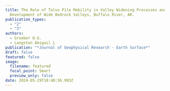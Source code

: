 ```yaml
---
title: The Role of Talus Pile Mobility in Valley Widening Processes and the
  Development of Wide Bedrock Valleys, Buffalo River, AR.
publication_types:
  - "2"
  - "3"
authors:
  - Groeber O.G.
  - Langston Abigail L
publication: "*Journal of Geophysical Research - Earth Surface*"
draft: false
featured: false
image:
  filename: featured
  focal_point: Smart
  preview_only: false
date: 2024-05-29T18:40:56.993Z
---
```

